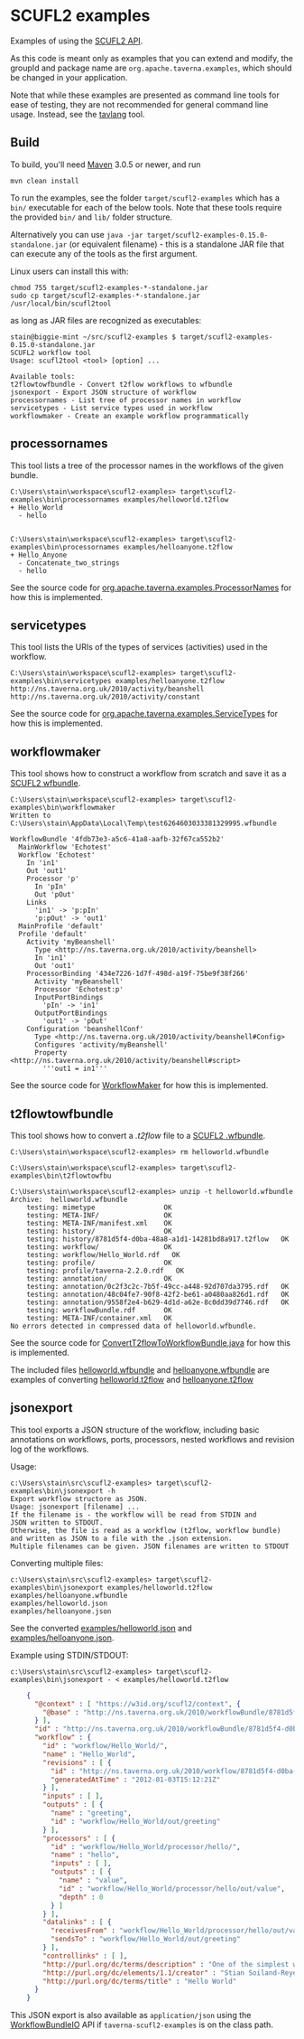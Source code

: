 SCUFL2 examples
===============

Examples of using the [SCUFL2 API](http://taverna.incubator.apache.org/download/language/).

As this code is meant only as examples that you can extend and modify, the
groupId and package name are `org.apache.taverna.examples`, which should be changed
in your application.

Note that while these examples are presented as command line tools for
ease of testing, they are not recommended for general command line usage.
Instead, see the [tavlang](../taverna-tavlang-tool) tool.


Build
-----

To build, you'll need [Maven](http://maven.apache.org/download) 3.0.5 or newer, and run

    mvn clean install

To run the examples, see the folder ```target/scufl2-examples``` which has a `bin/`
executable for each of the below tools. Note that these tools require the provided `bin/` and `lib/` folder structure.

Alternatively you can use ```java -jar target/scufl2-examples-0.15.0-standalone.jar```
(or equivalent filename) - this is a standalone
JAR file that can execute any of the tools as the first argument.

Linux users can install this with:

    chmod 755 target/scufl2-examples-*-standalone.jar
    sudo cp target/scufl2-examples-*-standalone.jar /usr/local/bin/scufl2tool

as long as JAR files are recognized as executables:

    stain@biggie-mint ~/src/scufl2-examples $ target/scufl2-examples-0.15.0-standalone.jar
    SCUFL2 workflow tool
    Usage: scufl2tool <tool> [option] ...

    Available tools:
    t2flowtowfbundle - Convert t2flow workflows to wfbundle
    jsonexport - Export JSON structure of workflow
    processornames - List tree of processor names in workflow
    servicetypes - List service types used in workflow
    workflowmaker - Create an example workflow programmatically



processornames
--------------
This tool lists a tree of the processor names in the workflows of the given bundle.

    C:\Users\stain\workspace\scufl2-examples> target\scufl2-examples\bin\processornames examples/helloworld.t2flow
    + Hello_World
      - hello


    C:\Users\stain\workspace\scufl2-examples> target\scufl2-examples\bin\processornames examples/helloanyone.t2flow
    + Hello_Anyone
      - Concatenate_two_strings
      - hello

See the source code for [org.apache.taverna.examples.ProcessorNames](src/main/java/org/apache/taverna/examples/ProcessorNames.java)
 for how this is implemented.


servicetypes
------------
This tool lists the URIs of the types of services (activities) used in the workflow.

    C:\Users\stain\workspace\scufl2-examples> target\scufl2-examples\bin\servicetypes examples/helloanyone.t2flow
    http://ns.taverna.org.uk/2010/activity/beanshell
    http://ns.taverna.org.uk/2010/activity/constant

See the source code for [org.apache.taverna.examples.ServiceTypes](src/main/java/org/apache/taverna/examples/ServiceTypes.java)
 for how this is implemented.


workflowmaker
-------------
This tool shows how to construct a workflow from scratch and save it as a
[SCUFL2 wfbundle](http://dev.mygrid.org.uk/wiki/display/developer/Taverna+Workflow+Bundle).

    C:\Users\stain\workspace\scufl2-examples> target\scufl2-examples\bin\workflowmaker
    Written to C:\Users\stain\AppData\Local\Temp\test6264603033381329995.wfbundle

    WorkflowBundle '4fdb73e3-a5c6-41a8-aafb-32f67ca552b2'
      MainWorkflow 'Echotest'
      Workflow 'Echotest'
        In 'in1'
        Out 'out1'
        Processor 'p'
          In 'pIn'
          Out 'pOut'
        Links
          'in1' -> 'p:pIn'
          'p:pOut' -> 'out1'
      MainProfile 'default'
      Profile 'default'
        Activity 'myBeanshell'
          Type <http://ns.taverna.org.uk/2010/activity/beanshell>
          In 'in1'
          Out 'out1'
        ProcessorBinding '434e7226-1d7f-498d-a19f-75be9f38f266'
          Activity 'myBeanshell'
          Processor 'Echotest:p'
          InputPortBindings
            'pIn' -> 'in1'
          OutputPortBindings
            'out1' -> 'pOut'
        Configuration 'beanshellConf'
          Type <http://ns.taverna.org.uk/2010/activity/beanshell#Config>
          Configures 'activity/myBeanshell'
          Property <http://ns.taverna.org.uk/2010/activity/beanshell#script>
            '''out1 = in1'''


See the source code for [WorkflowMaker](src/main/java/org/apache/taverna/examples/WorkflowMaker.java)
for how this is implemented.


t2flowtowfbundle
----------------

This tool shows how to convert a *.t2flow* file to a
[SCUFL2 .wfbundle](http://taverna.incubator.apache.org/documentation/scufl2/bundle).

    C:\Users\stain\workspace\scufl2-examples> rm helloworld.wfbundle

    C:\Users\stain\workspace\scufl2-examples> target\scufl2-examples\bin\t2flowtowfbu

    C:\Users\stain\workspace\scufl2-examples> unzip -t helloworld.wfbundle
    Archive:  helloworld.wfbundle
        testing: mimetype                 OK
        testing: META-INF/                OK
        testing: META-INF/manifest.xml    OK
        testing: history/                 OK
        testing: history/8781d5f4-d0ba-48a8-a1d1-14281bd8a917.t2flow   OK
        testing: workflow/                OK
        testing: workflow/Hello_World.rdf   OK
        testing: profile/                 OK
        testing: profile/taverna-2.2.0.rdf   OK
        testing: annotation/              OK
        testing: annotation/0c2f3c2c-7b5f-49cc-a448-92d707da3795.rdf   OK
        testing: annotation/48c04fe7-90f8-42f2-be61-a0480aa826d1.rdf   OK
        testing: annotation/9558f2e4-b629-4d1d-a62e-8c0dd39d7746.rdf   OK
        testing: workflowBundle.rdf       OK
        testing: META-INF/container.xml   OK
    No errors detected in compressed data of helloworld.wfbundle.

See the source code for
[ConvertT2flowToWorkflowBundle.java](src/main/java/org/apache/taverna/examples/ConvertT2flowToWorkflowBundle.java)
for how this is implemented.

The included files [helloworld.wfbundle](helloworld.wfbundle?raw=true) and
[helloanyone.wfbundle](helloanyone.wfbundle?raw=true) are examples of converting
[helloworld.t2flow](helloworld.t2flow?raw=true) and [helloanyone.t2flow](helloanyone.t2flow?raw=true)  


jsonexport
----------
This tool exports a JSON structure of the workflow, including basic
annotations on workflows, ports, processors, nested workflows and
revision log of the workflows.

Usage:

    c:\Users\stain\src\scufl2-examples> target\scufl2-examples\bin\jsonexport -h
    Export workflow structore as JSON.
    Usage: jsonexport [filename] ...
    If the filename is - the workflow will be read from STDIN and
    JSON written to STDOUT.
    Otherwise, the file is read as a workflow (t2flow, workflow bundle)
    and written as JSON to a file with the .json extension.
    Multiple filenames can be given. JSON filenames are written to STDOUT

Converting multiple files:

    c:\Users\stain\src\scufl2-examples> target\scufl2-examples\bin\jsonexport examples/helloworld.t2flow examples/helloanyone.wfbundle
    examples/helloworld.json
    examples/helloanyone.json

See the converted [examples/helloworld.json](helloworld.json) and
[examples/helloanyone.json](helloanyone.json).

Example using STDIN/STDOUT:

    c:\Users\stain\src\scufl2-examples> target\scufl2-examples\bin\jsonexport - < examples/helloworld.t2flow

```json
    {
      "@context" : [ "https://w3id.org/scufl2/context", {
        "@base" : "http://ns.taverna.org.uk/2010/workflowBundle/8781d5f4-d0ba-48a8-a1d1-14281bd8a917/"
      } ],
      "id" : "http://ns.taverna.org.uk/2010/workflowBundle/8781d5f4-d0ba-48a8-a1d1-14281bd8a917/",
      "workflow" : {
        "id" : "workflow/Hello_World/",
        "name" : "Hello_World",
        "revisions" : [ {
          "id" : "http://ns.taverna.org.uk/2010/workflow/8781d5f4-d0ba-48a8-a1d1-14281bd8a917/",
          "generatedAtTime" : "2012-01-03T15:12:21Z"
        } ],
        "inputs" : [ ],
        "outputs" : [ {
          "name" : "greeting",
          "id" : "workflow/Hello_World/out/greeting"
        } ],
        "processors" : [ {
          "id" : "workflow/Hello_World/processor/hello/",
          "name" : "hello",
          "inputs" : [ ],
          "outputs" : [ {
            "name" : "value",
            "id" : "workflow/Hello_World/processor/hello/out/value",
            "depth" : 0
          } ]
        } ],
        "datalinks" : [ {
          "receivesFrom" : "workflow/Hello_World/processor/hello/out/value",
          "sendsTo" : "workflow/Hello_World/out/greeting"
        } ],
        "controllinks" : [ ],
        "http://purl.org/dc/terms/description" : "One of the simplest workflows possible. No workflow input ports, a single workflow output port \"greeting\",  outputting \"Hello, world!\" as produced by the String Constant \"hello\".",
        "http://purl.org/dc/elements/1.1/creator" : "Stian Soiland-Reyes",
        "http://purl.org/dc/terms/title" : "Hello World"
      }
    }
```

This JSON export is also available as `application/json` using the
[WorkflowBundleIO](http://taverna.incubator.apache.org/javadoc/taverna-language/org/apache/taverna/scufl2/api/io/WorkflowBundleIO.html) API
if `taverna-scufl2-examples` is on the class path.
